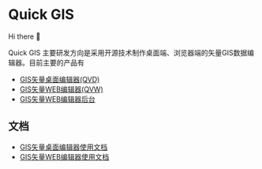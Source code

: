 

<!--

**Here are some ideas to get you started:**

🙋‍♀️ A short introduction - what is your organization all about?
🌈 Contribution guidelines - how can the community get involved?
👩‍💻 Useful resources - where can the community find your docs? Is there anything else the community should know?
🍿 Fun facts - what does your team eat for breakfast?
🧙 Remember, you can do mighty things with the power of [Markdown](https://docs.github.com/github/writing-on-github/getting-started-with-writing-and-formatting-on-github/basic-writing-and-formatting-syntax)
-->


# Quick GIS
Hi there 👋


Quick GIS 主要研发方向是采用开源技术制作桌面端、浏览器端的矢量GIS数据编辑器。目前主要的产品有
- [GIS矢量桌面编辑器(QVD)](https://github.com/quick-gis/quick-vector-desktop)
- [GIS矢量WEB编辑器(QVW)](https://github.com/quick-gis/quick-vector-editor-web)
- [GIS矢量WEB编辑器后台](https://github.com/quick-gis/quick-vector-backend)



## 文档
- [GIS矢量桌面编辑器使用文档](/desktop-doc/)
- [GIS矢量WEB编辑器使用文档](/pc/)
